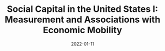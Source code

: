 ---
title: "Social Capital in the United States I: Measurement and Associations with Economic Mobility"
collection: wps
coauthors: "Raj Chetty, Matthew O. Jackson, Johannes Stroebel, Theresa Kuchler, Nathaniel Hendren, Robert Fluegge, Sara Gong, Federico Gonzalez, Armelle Grondin, Matthew Jacob, Martin Koenen, Eduardo Laguna-Muggenburg, Florian Mudekereza, Tom Rutter, Nicolaj Thor, Wilbur Townsend, Ruby Zhang, Mike Bailey, Pablo Barberá, Monica Bhole, Nils Wernerfelt, and the Meta Core Data Science Team"
date: 2022-01-11
outcome: "Revise and Resubmit at <u>Nature</u>"
abstract: 
---